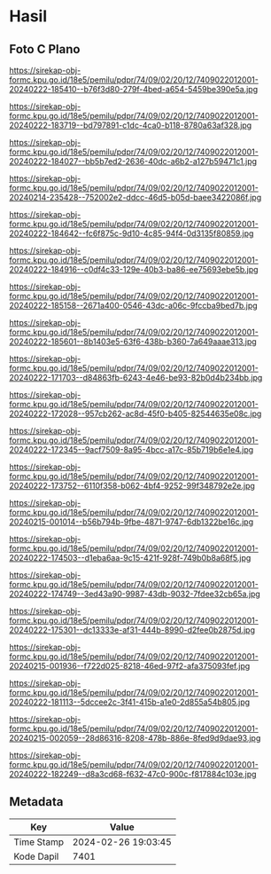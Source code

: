 # Hasil

## Foto C Plano

https://sirekap-obj-formc.kpu.go.id/18e5/pemilu/pdpr/74/09/02/20/12/7409022012001-20240222-185410--b76f3d80-279f-4bed-a654-5459be390e5a.jpg

https://sirekap-obj-formc.kpu.go.id/18e5/pemilu/pdpr/74/09/02/20/12/7409022012001-20240222-183719--bd797891-c1dc-4ca0-b118-8780a63af328.jpg

https://sirekap-obj-formc.kpu.go.id/18e5/pemilu/pdpr/74/09/02/20/12/7409022012001-20240222-184027--bb5b7ed2-2636-40dc-a6b2-a127b59471c1.jpg

https://sirekap-obj-formc.kpu.go.id/18e5/pemilu/pdpr/74/09/02/20/12/7409022012001-20240214-235428--752002e2-ddcc-46d5-b05d-baee3422086f.jpg

https://sirekap-obj-formc.kpu.go.id/18e5/pemilu/pdpr/74/09/02/20/12/7409022012001-20240222-184642--fc6f875c-9d10-4c85-94f4-0d3135f80859.jpg

https://sirekap-obj-formc.kpu.go.id/18e5/pemilu/pdpr/74/09/02/20/12/7409022012001-20240222-184916--c0df4c33-129e-40b3-ba86-ee75693ebe5b.jpg

https://sirekap-obj-formc.kpu.go.id/18e5/pemilu/pdpr/74/09/02/20/12/7409022012001-20240222-185158--2671a400-0546-43dc-a06c-9fccba9bed7b.jpg

https://sirekap-obj-formc.kpu.go.id/18e5/pemilu/pdpr/74/09/02/20/12/7409022012001-20240222-185601--8b1403e5-63f6-438b-b360-7a649aaae313.jpg

https://sirekap-obj-formc.kpu.go.id/18e5/pemilu/pdpr/74/09/02/20/12/7409022012001-20240222-171703--d84863fb-6243-4e46-be93-82b0d4b234bb.jpg

https://sirekap-obj-formc.kpu.go.id/18e5/pemilu/pdpr/74/09/02/20/12/7409022012001-20240222-172028--957cb262-ac8d-45f0-b405-82544635e08c.jpg

https://sirekap-obj-formc.kpu.go.id/18e5/pemilu/pdpr/74/09/02/20/12/7409022012001-20240222-172345--9acf7509-8a95-4bcc-a17c-85b719b6e1e4.jpg

https://sirekap-obj-formc.kpu.go.id/18e5/pemilu/pdpr/74/09/02/20/12/7409022012001-20240222-173752--6110f358-b062-4bf4-9252-99f348792e2e.jpg

https://sirekap-obj-formc.kpu.go.id/18e5/pemilu/pdpr/74/09/02/20/12/7409022012001-20240215-001014--b56b794b-9fbe-4871-9747-6db1322be16c.jpg

https://sirekap-obj-formc.kpu.go.id/18e5/pemilu/pdpr/74/09/02/20/12/7409022012001-20240222-174503--d1eba6aa-9c15-421f-928f-749b0b8a68f5.jpg

https://sirekap-obj-formc.kpu.go.id/18e5/pemilu/pdpr/74/09/02/20/12/7409022012001-20240222-174749--3ed43a90-9987-43db-9032-7fdee32cb65a.jpg

https://sirekap-obj-formc.kpu.go.id/18e5/pemilu/pdpr/74/09/02/20/12/7409022012001-20240222-175301--dc13333e-af31-444b-8990-d2fee0b2875d.jpg

https://sirekap-obj-formc.kpu.go.id/18e5/pemilu/pdpr/74/09/02/20/12/7409022012001-20240215-001936--f722d025-8218-46ed-97f2-afa375093fef.jpg

https://sirekap-obj-formc.kpu.go.id/18e5/pemilu/pdpr/74/09/02/20/12/7409022012001-20240222-181113--5dccee2c-3f41-415b-a1e0-2d855a54b805.jpg

https://sirekap-obj-formc.kpu.go.id/18e5/pemilu/pdpr/74/09/02/20/12/7409022012001-20240215-002059--28d86316-8208-478b-886e-8fed9d9dae93.jpg

https://sirekap-obj-formc.kpu.go.id/18e5/pemilu/pdpr/74/09/02/20/12/7409022012001-20240222-182249--d8a3cd68-f632-47c0-900c-f817884c103e.jpg


## Metadata

| Key        | Value               |
| ---------- | ------------------- |
| Time Stamp | 2024-02-26 19:03:45 |
| Kode Dapil | 7401                |



